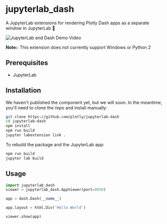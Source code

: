 # jupyterlab_dash

A JupyterLab extensions for rendering Plotly Dash apps as a separate window in JupyterLab :tada:

![JupyterLab and Dash Demo Video](https://user-images.githubusercontent.com/1280389/47668836-da9f4280-db7f-11e8-8523-8663b6a5347f.gif)

**Note:**: This extension does not currently support Windows or Python 2

## Prerequisites

* JupyterLab


## Installation

We haven't published the component yet, but we will soon. In the meantime, you'll need to clone the repo and install manually:

```bash
git clone https://github.com/plotly/jupyterlab-dash
cd jupyterlab-dash
npm install
npm run build
jupyter labextension link .
```

To rebuild the package and the JupyterLab app:

```bash
npm run build
jupyter lab build
```

## Usage

```python
import jupyterlab_dash
viewer = jupyterlab_dash.AppViewer(port=8050)

app = dash.Dash(__name__)

app.layout = html.Div('Hello World')

viewer.show(app)
```
